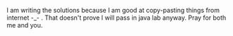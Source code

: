 I am writing the solutions because I am good at copy-pasting things from internet -_- . That doesn't prove I will pass in java lab anyway. Pray for both me and you.
